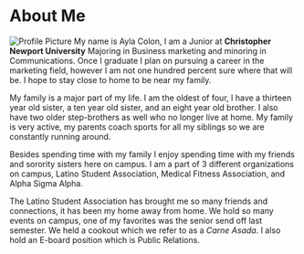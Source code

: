 # About Me
![Profile Picture](https://AylaNColon.github.io/AylaNColon/images/ProfilePicture.jpg)
My name is Ayla Colon, I am a Junior at **Christopher Newport University** Majoring in Business marketing and minoring in Communications. Once I graduate I plan on pursuing a career in the marketing field, however I am not one hundred percent sure where that will be. I hope to stay close to home to be near my family.

My family is a major part of my life. I am the oldest of four, I have a thirteen year old sister, a ten year old sister, and an eight year old brother. I also have two older step-brothers as well who no longer live at home. My family is very active, my parents coach sports for all my siblings so we are constantly running around. 

Besides spending time with my family I enjoy spending time with my friends and sorority sisters here on campus. I am a part of 3 different organizations on campus, Latino Student Association, Medical Fitness Association, and Alpha Sigma Alpha. 

The Latino Student Association has brought me so many friends and connections, it has been my home away from home. We hold so many events on campus, one of my favorites was the senior send off last semester. We held a cookout which we refer to as a _Carne Asada_. I also hold an E-board position which is Public Relations. 

